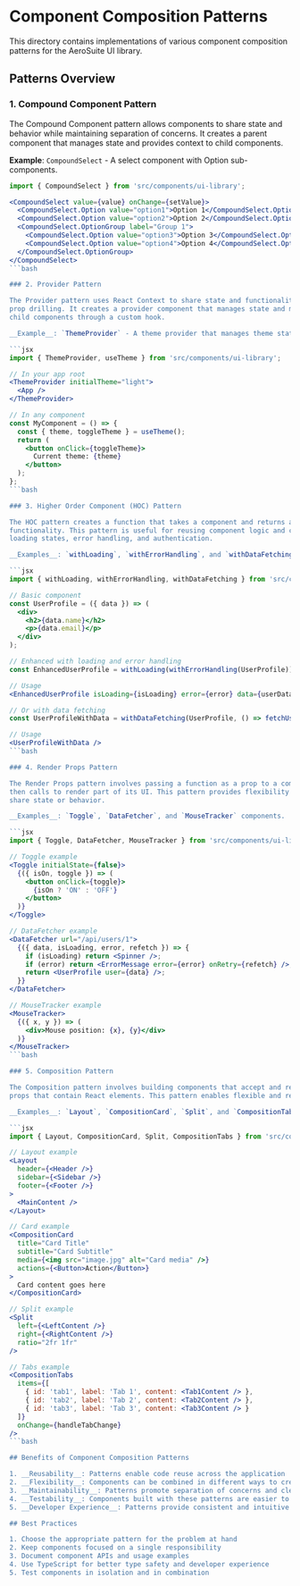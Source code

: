 # Component Composition Patterns

This directory contains implementations of various component composition patterns for the AeroSuite
UI library.

## Patterns Overview

### 1. Compound Component Pattern

The Compound Component pattern allows components to share state and behavior while maintaining
separation of concerns. It creates a parent component that manages state and provides context to
child components.

__Example__: `CompoundSelect` - A select component with Option sub-components.

```jsx
import { CompoundSelect } from 'src/components/ui-library';

<CompoundSelect value={value} onChange={setValue}>
  <CompoundSelect.Option value="option1">Option 1</CompoundSelect.Option>
  <CompoundSelect.Option value="option2">Option 2</CompoundSelect.Option>
  <CompoundSelect.OptionGroup label="Group 1">
    <CompoundSelect.Option value="option3">Option 3</CompoundSelect.Option>
    <CompoundSelect.Option value="option4">Option 4</CompoundSelect.Option>
  </CompoundSelect.OptionGroup>
</CompoundSelect>
```bash

### 2. Provider Pattern

The Provider pattern uses React Context to share state and functionality across components without
prop drilling. It creates a provider component that manages state and makes it available to all
child components through a custom hook.

__Example__: `ThemeProvider` - A theme provider that manages theme state.

```jsx
import { ThemeProvider, useTheme } from 'src/components/ui-library';

// In your app root
<ThemeProvider initialTheme="light">
  <App />
</ThemeProvider>

// In any component
const MyComponent = () => {
  const { theme, toggleTheme } = useTheme();
  return (
    <button onClick={toggleTheme}>
      Current theme: {theme}
    </button>
  );
};
```bash

### 3. Higher Order Component (HOC) Pattern

The HOC pattern creates a function that takes a component and returns a new component with enhanced
functionality. This pattern is useful for reusing component logic and cross-cutting concerns like
loading states, error handling, and authentication.

__Examples__: `withLoading`, `withErrorHandling`, and `withDataFetching` HOCs.

```jsx
import { withLoading, withErrorHandling, withDataFetching } from 'src/components/ui-library';

// Basic component
const UserProfile = ({ data }) => (
  <div>
    <h2>{data.name}</h2>
    <p>{data.email}</p>
  </div>
);

// Enhanced with loading and error handling
const EnhancedUserProfile = withLoading(withErrorHandling(UserProfile));

// Usage
<EnhancedUserProfile isLoading={isLoading} error={error} data={userData} />

// Or with data fetching
const UserProfileWithData = withDataFetching(UserProfile, () => fetchUserData(userId));

// Usage
<UserProfileWithData />
```bash

### 4. Render Props Pattern

The Render Props pattern involves passing a function as a prop to a component, which the component
then calls to render part of its UI. This pattern provides flexibility in how components render and
share state or behavior.

__Examples__: `Toggle`, `DataFetcher`, and `MouseTracker` components.

```jsx
import { Toggle, DataFetcher, MouseTracker } from 'src/components/ui-library';

// Toggle example
<Toggle initialState={false}>
  {({ isOn, toggle }) => (
    <button onClick={toggle}>
      {isOn ? 'ON' : 'OFF'}
    </button>
  )}
</Toggle>

// DataFetcher example
<DataFetcher url="/api/users/1">
  {({ data, isLoading, error, refetch }) => {
    if (isLoading) return <Spinner />;
    if (error) return <ErrorMessage error={error} onRetry={refetch} />;
    return <UserProfile user={data} />;
  }}
</DataFetcher>

// MouseTracker example
<MouseTracker>
  {({ x, y }) => (
    <div>Mouse position: {x}, {y}</div>
  )}
</MouseTracker>
```bash

### 5. Composition Pattern

The Composition pattern involves building components that accept and render children or specific
props that contain React elements. This pattern enables flexible and reusable component structures.

__Examples__: `Layout`, `CompositionCard`, `Split`, and `CompositionTabs` components.

```jsx
import { Layout, CompositionCard, Split, CompositionTabs } from 'src/components/ui-library';

// Layout example
<Layout
  header={<Header />}
  sidebar={<Sidebar />}
  footer={<Footer />}
>
  <MainContent />
</Layout>

// Card example
<CompositionCard
  title="Card Title"
  subtitle="Card Subtitle"
  media={<img src="image.jpg" alt="Card media" />}
  actions={<Button>Action</Button>}
>
  Card content goes here
</CompositionCard>

// Split example
<Split
  left={<LeftContent />}
  right={<RightContent />}
  ratio="2fr 1fr"
/>

// Tabs example
<CompositionTabs
  items={[
    { id: 'tab1', label: 'Tab 1', content: <Tab1Content /> },
    { id: 'tab2', label: 'Tab 2', content: <Tab2Content /> },
    { id: 'tab3', label: 'Tab 3', content: <Tab3Content /> }
  ]}
  onChange={handleTabChange}
/>
```bash

## Benefits of Component Composition Patterns

1. __Reusability__: Patterns enable code reuse across the application
2. __Flexibility__: Components can be combined in different ways to create complex UIs
3. __Maintainability__: Patterns promote separation of concerns and clean code
4. __Testability__: Components built with these patterns are easier to test
5. __Developer Experience__: Patterns provide consistent and intuitive APIs

## Best Practices

1. Choose the appropriate pattern for the problem at hand
2. Keep components focused on a single responsibility
3. Document component APIs and usage examples
4. Use TypeScript for better type safety and developer experience
5. Test components in isolation and in combination
